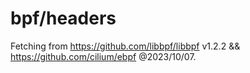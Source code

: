 # bpf/headers

Fetching from https://github.com/libbpf/libbpf v1.2.2 && https://github.com/cilium/ebpf @2023/10/07.
